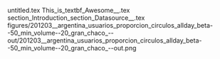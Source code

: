 untitled.tex
This_is_textbf_Awesome__.tex
section_Introduction_section_Datasource__.tex
figures/201203__argentina_usuarios_proporcion_circulos_allday_beta--50_min_volume--20_gran_chaco_--out/201203__argentina_usuarios_proporcion_circulos_allday_beta--50_min_volume--20_gran_chaco_--out.png
